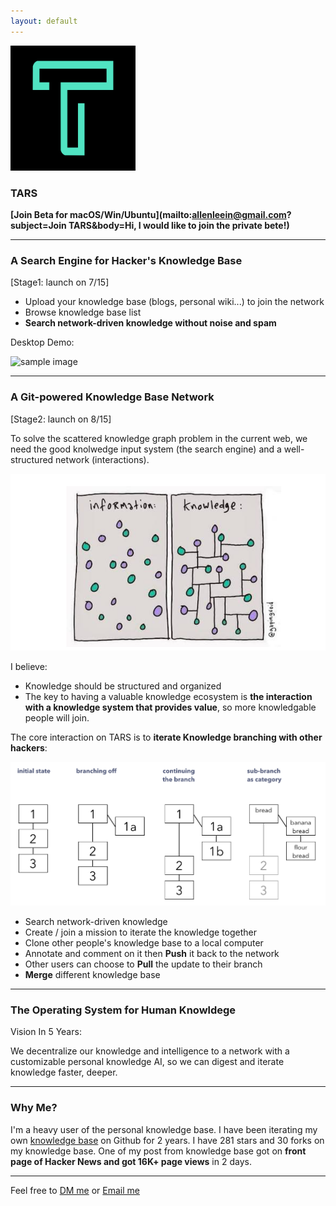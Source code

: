 ```yaml
---
layout: default
---
```


<img src="images/icon.png" alt="sample image" width="200" height="200">


### TARS

**[Join Beta for macOS/Win/Ubuntu](mailto:allenleein@gmail.com?subject=Join TARS&body=Hi, I would like to join the private bete!)**

---

### A Search Engine for Hacker's Knowledge Base

[Stage1: launch on 7/15]

- Upload your knowledge base (blogs, personal wiki...) to join the network
- Browse knowledge base list
- **Search network-driven knowledge without noise and spam**


Desktop Demo:


<img src="images/search.gif" alt="sample image" width="600" height="350">


---

### A Git-powered Knowledge Base Network

[Stage2: launch on 8/15]

To solve the scattered knowledge graph problem in the current web, we need the good knolwedge input system (the search engine) and a well-structured network (interactions).

<img src="images/infovknowledge.png" alt="sample image">


I believe:

- Knowledge should be structured and organized
- The key to having a valuable knowledge ecosystem is **the interaction with a knowledge system that provides value**, so more knowledgable people will join.

The core interaction on TARS is to **iterate Knowledge branching with other hackers**:

<img src="images/folgezettel.png" alt="sample image">

- Search network-driven knowledge
- Create / join a mission to iterate the knowledge together
- Clone other people's knowledge base to a local computer
- Annotate and comment on it then **Push** it back to the network
- Other users can choose to **Pull** the update to their branch
- **Merge** different knowledge base

---

### The Operating System for Human Knowldege

Vision In 5 Years:

We decentralize our knowledge and intelligence to a network with a customizable personal knowledge AI, so we can digest and iterate knowledge faster, deeper.

---

### Why Me?

I'm a heavy user of the personal knowledge base. I have been iterating my own [knowledge base](https://github.com/allenleein/knowledge-base) on Github for 2 years. I have 281 stars and 30 forks on my knowledge base. One of my post from knowledge base got on **front page of Hacker News and got 16K+ page views** in 2 days.

---

Feel free to [DM me](https://twitter.com/allenleein) or [Email me](mailto:allenleein@gmail.com)












